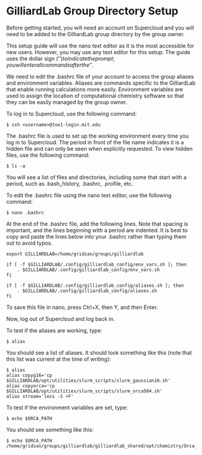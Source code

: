 # GilliardLab Group Directory Setup

Before getting started, you will need an account on Supercloud and you will need to be added to the GilliardLab group directory by the group owner.

This setup guide will use the nano text editor as it is the most accessible for new users. However, you may use any text editor for this setup. The guide uses the dollar sign ('$') to indicate the prompt; you will enter all commands after the '$'.

We need to edit the .bashrc file of your account to access the group aliases and environment variables. Aliases are commands specific to the GilliardLab that enable running calculations more easily. Environment variables are used to assign the location of computational chemistry software so that they can be easily managed by the group owner.

To log in to Supercloud, use the following command:

```
$ ssh <username>@txe1-login.mit.edu
```

The .bashrc file is used to set up the working environment every time you log in to Supercloud. The period in front of the file name indicates it is a hidden file and can only be seen when explicitly requested. To view hidden files, use the following command:

```
$ ls -a
```

You will see a list of files and directories, including some that start with a period, such as .bash_history, .bashrc, .profile, etc.

To edit the .bashrc file using the nano text editor, use the following command:

```
$ nano .bashrc
```

At the end of the .bashrc file, add the following lines. Note that spacing is important, and the lines beginning with a period are indented. It is best to copy and paste the lines below into your .bashrc rather than typing them out to avoid typos.

```
export GILLIARDLAB=/home/gridsan/groups/gilliardlab

if [ -f $GILLIARDLAB/.config/gilliardlab_config/env_vars.sh ]; then
    . $GILLIARDLAB/.config/gilliardlab_config/env_vars.sh
fi

if [ -f $GILLIARDLAB/.config/gilliardlab_config/aliases.sh ]; then
    . $GILLIARDLAB/.config/gilliardlab_config/aliases.sh
fi
```

To save this file in nano, press Ctrl+X, then Y, and then Enter.

Now, log out of Supercloud and log back in.

To test if the aliases are working, type:

```
$ alias
```

You should see a list of aliases. It should look something like this (note that this list was current at the time of writing):

```
$ alias
alias copyg16='cp $GILLIARDLAB/opt/utilities/slurm_scripts/slurm_gaussian16.sh'
alias copyorca='cp $GILLIARDLAB/opt/utilities/slurm_scripts/slurm_orca504.sh'
alias stream='less -S +F'
```

To test if the environment variables are set, type:

```
$ echo $ORCA_PATH
```

You should see something like this:

```
$ echo $ORCA_PATH
/home/gridsan/groups/gilliardlab/gilliardlab_shared/opt/chemistry/Orca_504
```

